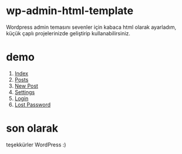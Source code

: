 # wp-admin-html-template
Wordpress admin temasını sevenler için kabaca html olarak ayarladım, küçük çaplı projelerinizde geliştirip kullanabilirsiniz.

# demo

1. [Index](http://www.erbilen.net/demo/wp-admin-html-template/index.html)
2. [Posts](http://www.erbilen.net/demo/wp-admin-html-template/posts.html)
3. [New Post](http://www.erbilen.net/demo/wp-admin-html-template/new-post.html)
4. [Settings](http://www.erbilen.net/demo/wp-admin-html-template/settings.html)
5. [Login](http://www.erbilen.net/demo/wp-admin-html-template/login.html)
6. [Lost Password](http://www.erbilen.net/demo/wp-admin-html-template/lost-password.html)

# son olarak
teşekkürler WordPress :)

